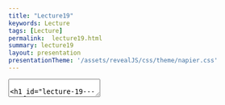 ```yaml
---
title: "Lecture19"
keywords: Lecture
tags: [Lecture]
permalink:  lecture19.html
summary: lecture19
layout: presentation
presentationTheme: '/assets/revealJS/css/theme/napier.css' 
---
```


<section data-markdown data-separator="^\n---\n$" data-separator-vertical="^\n--\n$">
<textarea data-template>

# Lecture 19 - Performance Optimisation
### SET09121 - Games Engineering

<br><br>
Babis Koniaris
<br>


School of Computing. Edinburgh Napier University


---

# What is Performance Optimisation?

- Optimisation is about making the best use of a resource.
- Optimisation in software is about making best use of our computer hardware resource(s).
- There are different areas we can optimise for in software, but we will focus on performance.
- Performance is about getting the most work done in the shortest amount of time with our computing resource.
- Therefore, in a game, we are worried about:
    -  producing a frame in a reasonable time (typically 16.6ms) 
    -  performing the most work possible in that time to give a good gameplay experience.
- We are going to look at code level concerns mainly. Turning down update frequencies of systems is another strategy.


---

# Premature Optimisation

 Two famous quotes by Donald Knuth:
- "We should forget about small efficiencies, say about 97% of the time: premature optimization is the root of all evil. Yet we should not pass up our opportunities in that critical 3%."
- "In established engineering disciplines a 12% improvement, easily obtained, is never considered marginal and I believe the same viewpoint should prevail in software engineering."

---

# Premature Optimisation

Basically, Knuth argues that we should not let performance considerations determine the design of our code -  it makes the code more difficult to work with.

I think a good rule for the module is -  get your game working first; then worry about extra features and performance optimisation.

A good approach is to design-build-measure-optimise. 


---

# The 80/20 Rule

- You might have heard of this...
- Pareto Principle (or 80/20 rule) states that 80% of output comes from 20% of input.
- Applied to programming, we can say that 80% of processor time will happen in 20% of our code.
- It does make sense -  loops normally are the biggest area of computation in your application.


 ![image](assets/images/80-20.jpg) <!-- .element width="60%"  -->

---

# What are we interested in?

- There are two areas we can focus on to improve program performance for our games.
- **CPU utilisation**:
 - How well are we using the processor? Is it doing work it doesn't need to?
- **Memory usage**
 - Is memory effectively accessible to the processor? Is the processor waiting too long to do memory operations?
- We will focus on these two areas, looking at best-practice on the CPU and memory usage.
- There are many more techniques and tricks we can use, but normally they come down to these same two areas.




---

# First big trick

Release mode and run without debug

- A debug build is far slower than a release build
- Running with "Debugging" mode on in a build is far costlier than without debugging
- To identify the true performance: build with Release, execute without debugging

 ![image](assets/images/run-no-debug.JPG)


---

# Second big trick 

Avoid I/O or do it better

- During debugging, we often output values to the console to check behaviour.
- I/O like this is very slow, requiring your program to interact with the OS and present data.
- You should avoid this I/O as far as possible in final builds.
- When using `cout`, avoid the end-of-line terminator (`endl`), as this also flushes a stream, which is slow.
- `cout` might be slower than `printf` by default, but that's fixable with `std::ios::sync_with_stdio(false);`
- Easy debug-only code execution: `#ifdef _DEBUG`

---

# Metrics

- Let's define metrics that allow us to talk about performance .
- FPS: Frames-Per-Second. 
    - The key measure most gamers like to talk about. The typical FPS displayed is **average** the number of frames processes per second. 
- Frame Time:  
    - This is actually what we are interested in. How long does it take the game to produce and render a **single** frame? Typically we aim for 16.7ms (60FPS) or 33.3ms (30FPS).
- Speedup
    -  When we make an improvement we need to understand what that improvement is. Speedup is the calculation of the original time against the new time. It is calculated as $S=\frac{original}{new}$.


---

## Step 1 - Only process what you need


---

# Alive Flag

- The first tactic we can use to improve processing is to flag if processing something can be skipped.
- An alive flag is a typical technique to indicate that an object should not be processed.
- This can be extended into other parts of the system:
    - If entity in base for example.
```cpp
if (alive) {
    DoSuperExpensiveOperation();
}
...
if (health == 0) {
    alive = false;
}
```


---

# Object Pool

- Object creation and destruction is very expensive.
- It involves memory allocation, function calls, grabbing bits and pieces, maybe loading content.
- It can also lead to objects being scattered around memory -  expensive to jump around.
- An object pool fixes that (especially when combined with alive flags):
    - Allocate max number of objects required.
    - When a new object is needed grab from allocated pool and set necessary values.
    - When finished, flag as not-alive and give back to pool.


---

# Dirty Flag

- Some game data is processed each frame to allow our game to have a dynamic nature.
- However, a lot of data only changes in some circumstances.
    - For example, the player only moves when the user controls them.
- Rather than reprocess certain data every frame, we can use the dirty flag to say that data should be reprocessed that frame.

```cpp
if (player moved) {
    Change position in primary data
    Set dirty flag on primary data
}
...
if (dirty flag is true) {
    Process secondary data (expensive)
    Set dirty flag to false
}
```

---

## Step 2 - Only draw what is visible


---

# Visible Flag

- Rendering to the screen is one of the most expensive processes in games.
    - It's why we have dedicated graphics hardware.
- We can use our flag technique to determine if an object is visible and therefore should be rendered.
- This allows us to hide objects/turn off their rendering when we want.
- It also allows us to add objects that should not be rendered.
    - Remember - what you see when playing a game isn't all that is there.

```cpp
    if (visible)
    {
        Render object (expensive)
    }
```


---

# Spatial Partitioning

- Another question is whether an object is even on screen.
- Spatial partitioning allows us to divide the world up so we only render the parts that are visible.
- Also used for collision detection optimisation.

![image](assets/images/spatial-partition.png) <!-- .element width="80%"  -->


---

# Example - Horizon Zero Dawn

<video class="middle" width="960" height="540" loop autoplay>
  <source src="assets/videos/horizon.mp4" type="video/mp4">
</video>


---

## Step 3 - Think about your memory

---

# Memory

Allocate Your Required Memory First
- We have mentioned this a few times now.
- If you are used to the Java and C\# model of just calling `new` randomly in your code -  stop and think.
- Memory allocation (and subsequent deallocation) is expensive on the free store.
- Try and allocate everything you need at the start of a level or the game. Then it is there and you can access it uniformly.
- Data should also be near similar data -  this allows quick processing of blocks during similar operations.


---

# `constexpr` What You Can

- `const` is a qualifier used for readability, maintenance and performance
- `constexpr` takes this further: expression is calculated at compile time
    - So you can produce certain functions that are compile time processed.
- Compile time means the code is not processed during runtime.

```cpp
constexpr int N = 1000;

constexpr int factorial(int n)
{
    return n <= 1 ? 1 : (n * factorial(n - 1));
}

//compiler does this!
constexpr int Nfav = factorial(N); 

```

---

# Memory Alignment and Cache Coherence
- We talked about this during our memory and resource management lectures.
- Memory alignment means that data is aligned in memory, allowing the minimal reads to occur to access the data we need.
- For cache coherency we discussed the difference in processing a multi-dimensional array using different indices, due to memory layout. For example, the first `for` loop below is faster than the second.

```cpp
for (int i=0; i < 32; i++)
    for (int j=0; j < 32; j++)
        total += myArray[i][j]; // GOOD! Fast!

for (int i=0; i < 32; i++)
    for (int j=0; j < 32; j++)
        total += myArray[j][i]; // BAD! Slow!
```

---

## Step 4 - Use tools to find slow bits


---

# Finding Hot Paths -  Using Tools

Tools do a good job of finding code that is slowing things down.


![image](assets/images/hot-path.png) <!-- .element width="80%"  -->


---

# Bottlenecks

- The key aim with tools is bottleneck identification.
- Once you find a bit of your code that is impacting performance, you need to identify what, if anything, can be done about it.
- Often, these bottlenecks are loops that are processing lots of data.
- Even a small tweak here can make all the difference.


 ![image](assets/images/bottleneck.jpg)


---

# Algorithmic Analysis

- And this is where algorithmic analysis can come in.
- Abstractly measuring your algorithms, finding more efficient algorithms, and optimising the algorithms you have is important.
- See your Algorithms and Data Structures material for more insight.


 ![image](assets/images/alg-analysis.jpg)


---

## Step 5 - Optimise function calls


---

# Function Calls Cost

- Function calls have a cost associated with them.
- Two things have to happen.
    1.  Set up the parameters on the stack -  copy data.
    2.  Jump to the new code position.
- On return there is a jump back again.


 ![image](assets/images/function-call.png) <!-- .element width="25%"  -->


---

# `inline` Function Calls

- One of the first optimisations we can do for functions is inlining.
- An `inline` function is one we have asked the compiler to replace the function call with the actual code.
- For small functions this is good -  avoid functions.
- For big functions not so much -  larger executables.
- However, it depends on the frequency the function is called.


```cpp
    inline int add(int x, int y)
    {
        return x + y;
    }
```


---

# `static` Local Functions

- A `static` function is one that exists within a certain context or
    scope (e.g. class scope).

- If a function is `static` in a C++ code file, the compiler knows it
    can try and optimise it without affecting external code.

- Effectively, rearranging and possible inlining can occur, speeding
    up the program.

```cpp
    static int add(int x, int y)
    {
        return x + y;
    }
```


---

# `virtual` Function Calls

- `virtual` functions have an additional cost.
- A `virtual` function call involves a lookup on the object to determine which function to call.
- Effectively we are double jumping in this instance.


 ![image](assets/images/virtual-function.png)


---

# Exceptions are the Enemy

- If you are from a Java or C\# background you are probably used to using exception calls.
    - `try` and `catch` statements.
- C++ also uses exception statements.
- However, an exception catch is very expensive -  sometimes **thousands of instructions**.
- A better technique is to set a flag that can be tested.
    - This is the standard C model -  using a `get_error` function.

---

# `noexcept` What You Can

- The `noexcept` keyword can be applied to a function to indicate it won't throw an exception.
- This serves two purposes:
    1.  The compiler can optimise the code as it knows no exception to be thrown.
    2.  The function won't throw an exception externally -  allows isolation of an exception.

```cpp
    class my_class
    {
    public:
        void do_work() noexcept
        {
            // Do something
        }
    };
```


---

#  `const` What You Can

- Basically set everything you can to `const`.
- A `const` method is one that will not change the object.
- Therefore the compiler can optimise the code based on access again.

```cpp
    class my_class
    {
    public:
        void do_work() const
        {
            // Do something
        }
    };
```

---

## Step 6 - Use low-level techniques (WARNING!)


---

#  Branching

- A branch (an `if` statement of loop) has a cost to check and a cost to jump.
- If possible, use a switch statement instead of if/else if/else if/...

```cpp
    if (value == sth) { /* Do work */ }
	else if (value == sth_else) { /* Do other work */ }
	...
	else { /*fallback*/}
	// OR
	switch(value)
	{
		case sth: /*do work*/ 
			break;
		case sth_else: /*do other work*/ 
			break;
		default:
			break;
	}
```



---

# `for` Loops

- For loops are one of the most expensive parts of your application due to the number of iterations.
- They are also one of the best places to optimise -  we will look at parallelisation here also.
- One particular point is avoiding doing work that the loop statement can do -  such as the indexer.

```cpp
    // Multiply every iteration
    for (int i = 0; i < 10; ++i)
        cout << i * 10 << endl;

    // Add every iteration
    for (int i = 0; i < 100; i += 10)
        cout << i << endl;
```

---

# Bitwise Operators

- Remembering that the CPU works in binary can be beneficial.
- Certain operations can be done using bitshift, bitwise and, and bitwise or.
- These operations are much faster than a multiply, equality, etc.
- Compiler is smart enough to detect this, so you write readable code

```cpp
    x = y * 8;
    x = y << 3;
```



---

# Assembly

- **FOR THE BRAVE!**
- The compiler will do its best to produce optimised code.
- However, it is not also going to do it as well as some hand-tuned code **from an expert, in some cases**
- There are tricks that can be done in assembly that will allow you to gain those few precious cycles each frame.


---

## Step 7 - Use more cores!!!


---

# Just Throw Some Threads at the Problem!?

- A simple solution may be to use more of your hardware resources.
- Multi-core means you can execute code in parallel in different cores at the same time
- There are different techniques: OpenMP, parallel STL algorithms (C++17), async, threads, etc
    - More on SET10108: Concurrent and Parallel Systems

---

# Cost of Threads

- Threads do have costs: performance, cognitive and maintenance
- They require memory, and switching between threads costs time
- They can easily introduce bugs into your application
- Keeping track of application workflow with threads is harder

---

## Summary


---

# Summary

- Performance optimisation is important, but you need to be careful. 
- Premature optimisation is the root of all evil, but think of your algorithm choices.
- Use tools to identify bottlenecks. Fix if needed.
- Most impactful optimisation is not running code at all (dirty/alive flags, etc).
- Low-level optimisations are typically an illusion that makes your code less readable.
- High-level optimisations can have the greatest effect, and they happen "on paper".
- Parallelisation is great, and is also a can of worms. Tread carefully.